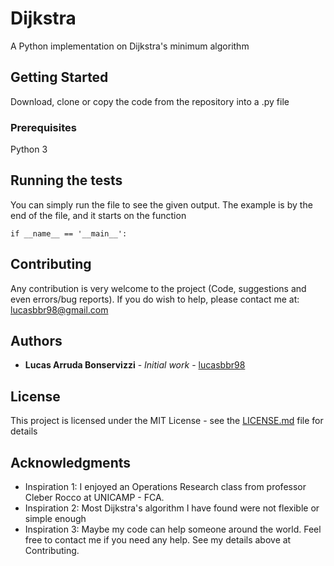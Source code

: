 # Dijkstra

A Python implementation on Dijkstra's minimum algorithm

## Getting Started

Download, clone or copy the code from the repository into a .py file

### Prerequisites

Python 3

## Running the tests

You can simply run the file to see the given output. The example is by the end of the file, and it starts on the function

```
if __name__ == '__main__':
```

## Contributing

Any contribution is very welcome to the project (Code, suggestions and even errors/bug reports). If you do wish to help, please contact me at: lucasbbr98@gmail.com


## Authors

* **Lucas Arruda Bonservizzi** - *Initial work* - [lucasbbr98](https://github.com/lucasbbr98)


## License

This project is licensed under the MIT License - see the [LICENSE.md](LICENSE.md) file for details

## Acknowledgments

* Inspiration 1: I enjoyed an Operations Research class from professor Cleber Rocco at UNICAMP - FCA.
* Inspiration 2: Most Dijkstra's algorithm I have found were not flexible or simple enough
* Inspiration 3: Maybe my code can help someone around the world. Feel free to contact me if you need any help. See my details above at Contributing.
